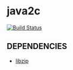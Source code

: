 # java2c
[![Build Status](https://travis-ci.com/davidepi/java2c.svg?token=sF9a3M7z5xWHwvaFrRmr&branch=master)](https://travis-ci.com/davidepi/java2c)

## DEPENDENCIES
* [libzip](https://libzip.org/)

